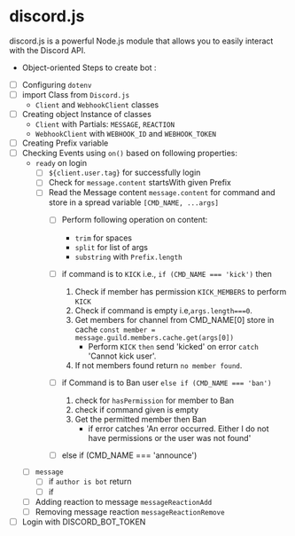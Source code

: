 # discord.js

discord.js is a powerful Node.js module that allows you to easily interact with the Discord API.

- Object-oriented
Steps to create bot :

- [ ] Configuring `dotenv`
- [ ] import Class from `Discord.js`
  - `Client` and `WebhookClient` classes
- [ ] Creating object Instance of classes
  - `Client` with Partials: `MESSAGE`, `REACTION`
  - `WebhookClient` with `WEBHOOK_ID` and `WEBHOOK_TOKEN`
- [ ] Creating Prefix variable
- [ ] Checking Events using `on()` based on following properties:
  - `ready` on login
    - [ ] `${client.user.tag}` for successfully login
    - [ ] Check for `message.content` startsWith given Prefix
    - [ ] Read the Message content `message.content` for command and store in a spread variable `[CMD_NAME, ...args]`
        - [ ] Perform following operation on content:
            - `trim` for spaces
            - `split` for list of args
            - `substring` with `Prefix.length`
      
      - [ ] if command is to `KICK` i.e., `if (CMD_NAME === 'kick')` then
        1. Check if member has permission `KICK_MEMBERS` to perform `KICK`
        2. Check if command is empty i.e,`args.length===0`.
        3. Get members for channel from CMD_NAME[0] store in cache `const member = message.guild.members.cache.get(args[0])`
            - Perform `KICK` `then` send 'kicked' on error `catch` 'Cannot kick user'.
        4. If not members found return `no member found`.

      - [ ] if Command is to Ban user `else if (CMD_NAME === 'ban')`
        1. check for `hasPermission` for member to Ban
        2. check if command given is empty
        3. Get the permitted member then Ban
            - if error catches 'An error occurred. Either I do not have permissions or the user was not found'
      - [ ] else if (CMD_NAME === 'announce')
  - [ ] `message`
    - [ ] if `author is bot` return
    - [ ] if 
  - [ ] Adding reaction to message `messageReactionAdd`
  - [ ] Removing message reaction `messageReactionRemove`
- [ ] Login with DISCORD_BOT_TOKEN
